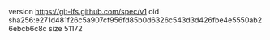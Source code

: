 version https://git-lfs.github.com/spec/v1
oid sha256:e271d481f26c5a907cf956fd85b0d6326c543d3d426fbe4e5550ab26ebcb6c8c
size 51172
